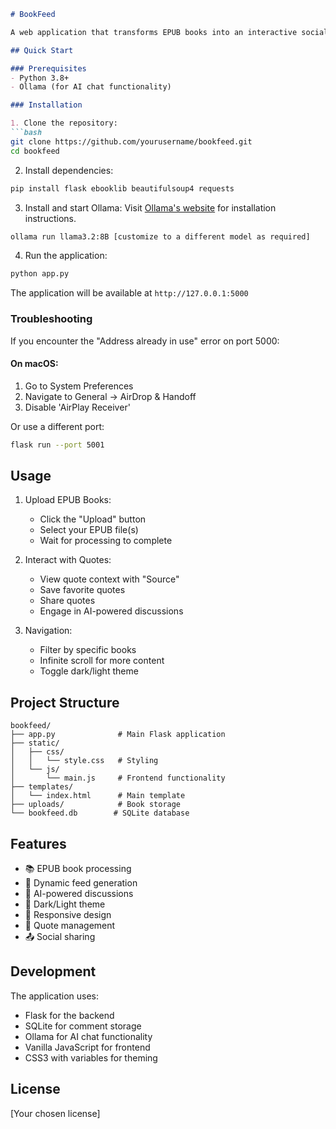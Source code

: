

```markdown
# BookFeed

A web application that transforms EPUB books into an interactive social media-like feed with AI-powered discussions.

## Quick Start

### Prerequisites
- Python 3.8+
- Ollama (for AI chat functionality)

### Installation

1. Clone the repository:
```bash
git clone https://github.com/yourusername/bookfeed.git
cd bookfeed
```

2. Install dependencies:
```bash
pip install flask ebooklib beautifulsoup4 requests
```

3. Install and start Ollama:
Visit [Ollama's website](https://ollama.ai/) for installation instructions.
```bash
ollama run llama3.2:8B [customize to a different model as required]
```

4. Run the application:
```bash
python app.py
```

The application will be available at `http://127.0.0.1:5000`

### Troubleshooting

If you encounter the "Address already in use" error on port 5000:

#### On macOS:
1. Go to System Preferences
2. Navigate to General → AirDrop & Handoff
3. Disable 'AirPlay Receiver'

Or use a different port:
```bash
flask run --port 5001
```

## Usage

1. Upload EPUB Books:
   - Click the "Upload" button
   - Select your EPUB file(s)
   - Wait for processing to complete

2. Interact with Quotes:
   - View quote context with "Source"
   - Save favorite quotes
   - Share quotes
   - Engage in AI-powered discussions

3. Navigation:
   - Filter by specific books
   - Infinite scroll for more content
   - Toggle dark/light theme

## Project Structure
```
bookfeed/
├── app.py              # Main Flask application
├── static/
│   ├── css/
│   │   └── style.css   # Styling
│   └── js/
│       └── main.js     # Frontend functionality
├── templates/
│   └── index.html      # Main template
├── uploads/            # Book storage
└── bookfeed.db        # SQLite database
```

## Features
- 📚 EPUB book processing
- 🔄 Dynamic feed generation
- 💬 AI-powered discussions
- 🎨 Dark/Light theme
- 📱 Responsive design
- 💾 Quote management
- 📤 Social sharing

## Development

The application uses:
- Flask for the backend
- SQLite for comment storage
- Ollama for AI chat functionality
- Vanilla JavaScript for frontend
- CSS3 with variables for theming

## License

[Your chosen license]
```
